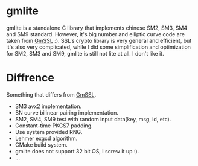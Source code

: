 # gmlite
gmlite is a standalone C library that implements chinese SM2, SM3, SM4 and SM9 standard. However, it's big number and elliptic curve code are taken from [GmSSL](https://github.com/guanzhi/GmSSL) :). SSL's crypto library is very general and efficient, but it's also very complicated, while I did some simplification and optimization for SM2, SM3 and SM9, gmlite is still not lite at all. I don't like it.

# Diffrence
Something that differs from [GmSSL](https://github.com/guanzhi/GmSSL).

* SM3 avx2 implementation.
* BN curve bilinear pairing implementation.
* SM2, SM4, SM9 test with random input data(key, msg, id, etc).
* Constant-time PKCS7 padding.
* Use system provided RNG.
* Lehmer exgcd algorithm.
* CMake build system.
* gmlite does not support 32 bit OS, I screw it up :).
* ...
